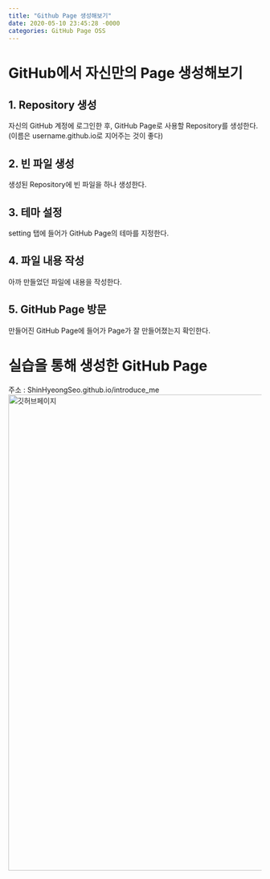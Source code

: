 ```yaml
---
title: "Github Page 생성해보기"
date: 2020-05-10 23:45:28 -0000
categories: GitHub Page OSS
---
```





# GitHub에서 자신만의 Page 생성해보기 #
     
     
## 1. Repository 생성
자신의 GitHub 계정에 로그인한 후, GitHub Page로 사용할 Repository를 생성한다.     
(이름은 username.github.io로 지어주는 것이 좋다)     

## 2. 빈 파일 생성
생성된 Repository에 빈 파일을 하나 생성한다.     

## 3. 테마 설정
setting 탭에 들어가 GitHub Page의 테마를 지정한다.     
     
## 4. 파일 내용 작성
아까 만들었던 파일에 내용을 작성한다.     
     
## 5. GitHub Page 방문
만들어진 GitHub Page에 들어가 Page가 잘 만들어졌는지 확인한다.             
            
             
             
            
# 실습을 통해 생성한 GitHub Page #
     
     
주소 : ShinHyeongSeo.github.io/introduce_me     
<img width="948" alt="깃허브페이지" src="https://user-images.githubusercontent.com/62292136/81502843-73894f00-931b-11ea-92ba-1cc178f3f1a1.PNG">      
     
     
     
     
     
     
     
     
     
